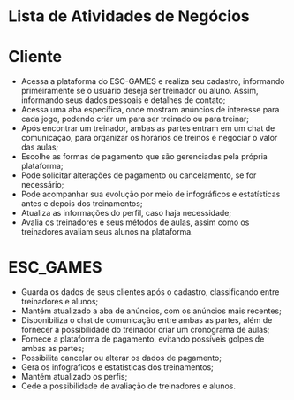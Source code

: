# Lista de Atividades de Negócios

# Cliente
- Acessa a plataforma do ESC-GAMES e realiza seu cadastro, informando primeiramente se o usuário deseja ser treinador ou aluno. Assim, informando seus dados pessoais e detalhes de contato;
- Acessa uma aba específica, onde mostram anúncios de interesse para cada jogo, podendo criar um para ser treinado ou para treinar;
- Após encontrar um treinador, ambas as partes entram em um chat de comunicação, para organizar os horários de treinos e negociar o valor das aulas;
- Escolhe as formas de pagamento que são gerenciadas pela própria plataforma;
- Pode solicitar alterações de pagamento ou cancelamento, se for necessário;
- Pode acompanhar sua evolução por meio de infográficos e estatísticas antes e depois dos treinamentos;
- Atualiza as informações do perfil, caso haja necessidade;
- Avalia os treinadores e seus métodos de aulas, assim como os treinadores avaliam seus alunos na plataforma.

# ESC_GAMES
- Guarda os dados de seus clientes após o cadastro, classificando entre treinadores e alunos;
- Mantém atualizado a aba de anúncios, com os anúncios mais recentes;
- Disponibiliza o chat de comunicação entre ambas as partes, além de fornecer a possibilidade do treinador criar um cronograma de aulas;
- Fornece a plataforma de pagamento, evitando possíveis golpes de ambas as partes;
- Possibilita cancelar ou alterar os dados de pagamento;
- Gera os infograficos e estatisticas dos treinamentos;
- Mantém atualizado os perfis;
- Cede a possibilidade de avaliação de treinadores e alunos.
